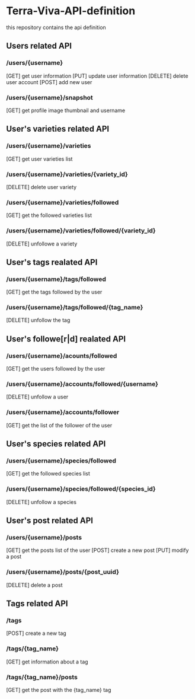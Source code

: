 # Terra-Viva-API-definition
this repository contains the api definition

## Users related API
### /users/{username}
[GET] get user information
[PUT] update user information
[DELETE] delete user account
[POST] add new user
### /users/{username}/snapshot
[GET] get profile image thumbnail and username

## User's varieties related API
### /users/{username}/varieties
[GET] get user varieties list
### /users/{username}/varieties/{variety_id}
[DELETE] delete user variety
### /users/{username}/varieties/followed
[GET] get the followed varieties list
### /users/{username}/varieties/followed/{variety_id}
[DELETE] unfollowe a variety

## User's tags realated API
### /users/{username}/tags/followed
[GET] get the tags followed by the user
### /users/{username}/tags/followed/{tag_name}
[DELETE] unfollow the tag

## User's followe[r|d] realated API
### /users/{username}/acounts/followed
[GET] get the users followed by the user
### /users/{username}/accounts/followed/{username}
[DELETE] unfollow a user
### /users/{username}/accounts/follower
[GET] get the list of the follower of the user

## User's species related API
### /users/{username}/species/followed
[GET] get the followed species list
### /users/{username}/species/followed/{species_id}
[DELETE] unfollow a species

## User's post related API
### /users/{username}/posts
[GET] get the posts list of the user
[POST] create a new post
[PUT] modify a post
### /users/{username}/posts/{post_uuid}
[DELETE] delete a post



## Tags related API
### /tags
[POST] create a new tag
### /tags/{tag_name}
[GET] get information about a tag
### /tags/{tag_name}/posts
[GET] get the post with the {tag_name} tag
